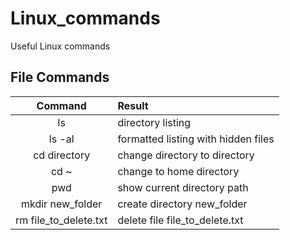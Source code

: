 # Linux_commands
Useful Linux commands

## File Commands
| Command               | Result                              |
| :-------------------: | :-----------------------------------|
| ls                    | directory listing |
| ls -al                | formatted listing with hidden files |
| cd directory          | change directory to directory |
| cd ~                  | change to home directory |
| pwd                   | show current directory path |
| mkdir new_folder      | create directory new_folder |
| rm file_to_delete.txt | delete file file_to_delete.txt |
